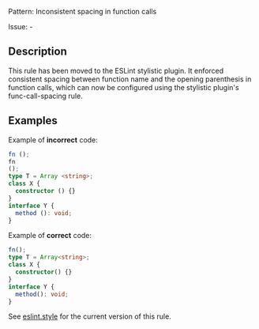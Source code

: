Pattern: Inconsistent spacing in function calls

Issue: -

## Description

This rule has been moved to the ESLint stylistic plugin. It enforced consistent spacing between function name and the opening parenthesis in function calls, which can now be configured using the stylistic plugin's func-call-spacing rule.

## Examples

Example of **incorrect** code:
```ts
fn ();
fn
();
type T = Array <string>;
class X {
  constructor () {}
}
interface Y {
  method (): void;
}
```

Example of **correct** code:
```ts
fn();
type T = Array<string>;
class X {
  constructor() {}
}
interface Y {
  method(): void;
}
```

See [eslint.style](https://eslint.style) for the current version of this rule.